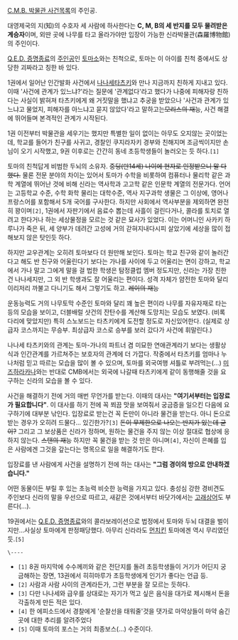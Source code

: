 [C.M.B. 박물관 사건목록](C.M.B.%20%EB%B0%95%EB%AC%BC%EA%B4%80%20%EC%82%AC%EA%B1%B4%EB%AA%A9%EB%A1%9D.md)의 주인공.

대영제국의 지(知)의 수호자 세 사람에 하사한다는 **C, M, B의 세 반지를 모두 물려받은 계승자**이며, 외딴 곳에 나무를 타고
올라가야만 입장이 가능한 신라박물관(森羅博物館)의 주인이다.

[Q.E.D. 증명종료](Q.E.D.%20%EC%A6%9D%EB%AA%85%EC%A2%85%EB%A3%8C.md)의
[주인공](%EC%A3%BC%EC%9D%B8%EA%B3%B5.md)인 [토마소](%ED%86%A0%EB%A7%88%20%EC%86%8C.md)와는 친척으로, 토마는 이 아이를 친척 중에서도 상당한 괴짜라고 칭한
바 있다.

1권에서 일어난 인간발화 사건에서 [나나세타츠키](%EB%82%98%EB%82%98%EC%84%B8%20%ED%83%80%EC%B8%A0%ED%82%A4.md)와 만나 지금까지
친하게 지내고 있다. 이때 '사건에 관계가 있느냐?'라는 질문에 '관계없다'라고 했다가 나중에 피해자랑 친하다는 사실이 밝혀져 타츠키에게 왜
거짓말을 했냐고 추궁을 받았으나 '사건과 관계가 있느냐고 물었지, 피해자를 아느냐고 묻지 않았다'라고 말하고는<del>모리스의
재능</del>, 사건 해결에 뛰어들며 본격적인 관계가 시작된다.

1권 이전부터 박물관을 세우기는 했지만 특별한 일이 없이는 아무도 오지않는 곳이었는데, 학교를 들어가 친구를 사귀고, 경찰인 쿠지라자키
경부와 친해지며 조금씩이지만 손님이 오기 시작했고, 9권 이후로는 간간히 동네 초등학생들이 놀러오는 듯 하다.`[1]`

토마의 친척답게 비범한 두뇌의 소유자. <del>중딩(만14세) 나이에 현자로 인정받으니 말 다했다.</del> 물론 전문 분야의 차이는
있어서 토마가 수학을 비롯하여 컴퓨터나 물리학 같은 과학 계열에 뛰어난 것에 비해 신라는 역사학과 고고학 같은 인문학 계열의 전문가다.
언어는 고등학교 수준, 수학 화학 물리는 대학수준, 역사 지구과학 생물은 그 이상에, 영어나 프랑스어를 포함해서 5개 국어를 구사한다.
하지만 사회에서 역사부분을 제외하면 완전히 꽝이며`[2]`, 1권에서 자판기에서 음료수 뽑는데 사흘이 걸린다거나, 콜라를 토치로 열려고
한다거나 하는 세상물정을 모르는 것 같은 묘사가 있었다. 이는 어머니인 사카키 하루나가 죽은 뒤, 세 양부가 데려간 고성에 거의
갇혀지내다시피 살았기에 세상을 많이 접해보지 않은 탓인듯 하다.

하지만 교우관계는 오히려 토마보다 더 원만해 보인다. 토마는 학교 친구와 같이 놀러간다고 해도 반 친구와 어울린다기 보다는 가나를 사이에
두고 어울리는 면이 강하고, 학교에서 가나 말고 그에게 말을 걸 법한 학생은 탐정클럽 멤버 정도지만, 신라는 가장 친한 건 나나세지만, 그
외 반 학생과도 잘 어울리는 편이다. 성격 자체가 얌전한 토마와 달리 이리저리 까불고 다니기도 해서 그렇기도 하고. <del>레이의
재능</del>

운동능력도 거의 나무토막 수준인 토마와 달리 꽤 높은 편이라 나무를 자유자재로 타는 등의 모습을 보이고, 더블배럴 샷건의 잔탄수를 계산해
도망치는 모습도 보였다. (비록 다리에 맞았지만) 특히 스노보드는 타츠키에게 도전할 정도로 자신있어한다. (실제로 상급자 코스까지는 무승부.
최상급자 코스로 승부를 보러 갔다가 사건에 휘말린다.)

나나세 타츠키와의 관계는 토마-가나의 파트너 겸 미묘한 연애관계라기 보다는 생활상식과 인간관계를 가르쳐주는 보호자의 관계에 더 가깝다.
작중에서 타츠키를 엄마나 누나처럼 믿고 따르는 모습을 많이 볼 수 있으며, 토마를 외국여행 셔틀로 부려먹는(…) [미즈하라카나](%EB%AF%B8%EC%A6%88%ED%95%98%EB%9D%BC%20%EC%B9%B4%EB%82%98.md)와는 반대로
CMB에서는 외국에 나갈때 타츠키에게 같이 동행해줄 것을 요구하는 신라의 모습을 볼 수 있다.

사건을 해결하기 전에 거의 매번 무언가를 받는다. 이때의 대사는 **"여기서부터는 입장료가 필요합니다"**. 이 대사를 하기 전에 꼭 쬐끔
맛을 보여줘서 궁금증을 일으킨 다음에 요구하기에 대부분 낚인다. 입장료로 받는건 꼭 돈만이 아니라 물건을 받는다. 아니 돈으로 받는 경우가
오히려 드물다... 있긴한가?`[3]` <del>돈이 무제한으로 나오는 반지가 있는데 굳이?</del> 그리고 그 보상품은 신라가 정하며,
원하는 물건을 주지 않는 이상 절대로 협상에 응하지 않는다. <del>스탠의 재능</del> 하지만 꼭 물건을 받는 것 만은
아니며`[4]`, 자신이 은혜를 입은 사람에겐 그것을 갚는다는 명목으로 일을 해결하기도 한다.

입장료를 낸 사람에게 사건을 설명하기 전에 하는 대사는 **"그럼 경이의 방으로 안내하겠습니다."**

어떤 동물이든 부릴 후 있는 초능력 비슷한 능력을 가지고 있다. 충성심 강한 경비견도 주인보다 신라의 말을 우선으로 따르고, 새같은
것에서부터 바닷가에서는 [고래상어](%EA%B3%A0%EB%9E%98%EC%83%81%EC%96%B4.md)도 부른다(…).

19권에서는 [Q.E.D. 증명종료](Q.E.D.%20%EC%A6%9D%EB%AA%85%EC%A2%85%EB%A3%8C.md)와의
콜라보레이션으로 법정에서 토마와 두뇌 대결을 벌이지만…사실상 토마에게 판정패당했다. 아무리 신라라도
[먼치킨](%EB%A8%BC%EC%B9%98%ED%82%A8.md) 토마에겐 역시 무리였던 듯.`[5]`

`\----`

  * `[1]` 8권 마지막에 수수께끼와 같은 전단지를 돌려 초등학생들이 거기가 어딘지 궁금해하는 장면, 13권에서 히히마루가 초등학생에게 인기가 좋다는 언급 등.
  * `[2]` 사람과 사람 사이의 관계라든가, 그런 부분을 잘 모르는 듯하다.
  * `[3]` 다만 나나세와 급우를 상대로는 자기가 먹고 싶은 음식을 대가로 제시해서 돈을 각출하게 만든 적은 있다.
  * `[4]` 한 에피소드에서 경찰에게 '순찰선을 태워줄'것을 댓가로 마약상들이 마약 숨긴곳에 대한 추리를 알려주었다
  * `[5]` 이때 토마의 포스는 거의 최종보스(…) 수준이다.

